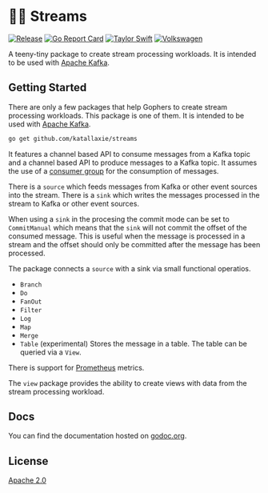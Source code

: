 # :surfing_woman: Streams

[![Release](https://github.com/katallaxie/streams/actions/workflows/main.yml/badge.svg)](https://github.com/katallaxie/streams/actions/workflows/main.yml)
[![Go Report Card](https://goreportcard.com/badge/github.com/katallaxie/streams)](https://goreportcard.com/report/github.com/katallaxie/streams)
[![Taylor Swift](https://img.shields.io/badge/secured%20by-taylor%20swift-brightgreen.svg)](https://twitter.com/SwiftOnSecurity)
[![Volkswagen](https://auchenberg.github.io/volkswagen/volkswargen_ci.svg?v=1)](https://github.com/auchenberg/volkswagen)

A teeny-tiny package to create stream processing workloads. It is intended to be used with [Apache Kafka](https://kafka.apache.org/).  

## Getting Started

There are only a few packages that help Gophers to create stream processing workloads. This package is one of them. It is intended to be used with [Apache Kafka](https://kafka.apache.org/).

```bash
go get github.com/katallaxie/streams
```

It features a channel based API to consume messages from a Kafka topic and a channel based API to produce messages to a Kafka topic. It assumes the use of a [consumer group](https://docs.confluent.io/platform/current/clients/consumer.html#:~:text=A%20consumer%20group%20is%20a,proportional%20share%20of%20the%20partitions.) for the consumption of messages.

There is a `source` which feeds messages from Kafka or other event sources into the stream. There is a `sink` which writes the messages processed in the stream to Kafka or other event sources.

When using a `sink` in the procesing the commit mode can be set to `CommitManual` which means that the `sink` will not commit the offset of the consumed message. This is useful when the message is processed in a stream and the offset should only be committed after the message has been processed.

The package connects a `source` with a sink via small functional operatios.

* `Branch`
* `Do`
* `FanOut`
* `Filter`
* `Log`
* `Map`
* `Merge`
* `Table` (experimental) Stores the message in a table. The table can be queried via a `View`.

There is support for [Prometheus](https://prometheus.io/) metrics.

The `view` package provides the ability to create views with data from the stream processing workload.

## Docs

You can find the documentation hosted on [godoc.org](https://godoc.org/github.com/katallaxie/streams).

## License

[Apache 2.0](/LICENSE)
